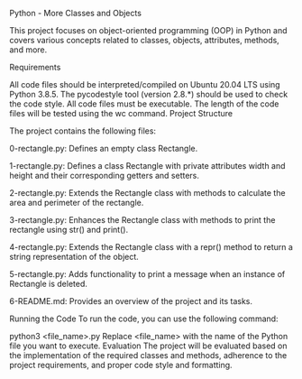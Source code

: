 Python - More Classes and Objects

This project focuses on object-oriented programming (OOP) in Python and covers various concepts related to classes, objects, attributes, methods, and more.

Requirements

All code files should be interpreted/compiled on Ubuntu 20.04 LTS using Python 3.8.5.
The pycodestyle tool (version 2.8.*) should be used to check the code style.
All code files must be executable.
The length of the code files will be tested using the wc command.
Project Structure

The project contains the following files:

0-rectangle.py: Defines an empty class Rectangle.

1-rectangle.py: Defines a class Rectangle with private attributes width and height and their corresponding getters and setters.

2-rectangle.py: Extends the Rectangle class with methods to calculate the area and perimeter of the rectangle.

3-rectangle.py: Enhances the Rectangle class with methods to print the rectangle using str() and print().

4-rectangle.py: Extends the Rectangle class with a repr() method to return a string representation of the object.

5-rectangle.py: Adds functionality to print a message when an instance of Rectangle is deleted.

6-README.md: Provides an overview of the project and its tasks.

Running the Code To run the code, you can use the following command:

python3 <file_name>.py
Replace <file_name> with the name of the Python file you want to execute.
Evaluation The project will be evaluated based on the implementation of the required classes and methods, adherence to the project requirements, and proper code style and formatting.
